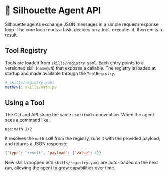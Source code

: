 # 📡 Silhouette Agent API

Silhouette agents exchange JSON messages in a simple request/response loop. The
core loop reads a task, decides on a tool, executes it, then emits a result.

## Tool Registry

Tools are loaded from `skills/registry.yaml`. Each entry points to a versioned
skill (`name@vN`) that exposes a callable. The registry is loaded at startup and
made available through the `ToolRegistry`.

```yaml
# skills/registry.yaml
math@v1: skills/math.py
```

## Using a Tool

The CLI and API share the same `use:<tool>` convention. When the agent sees a
command like:

```text
use:math 2+2
```

it resolves the `math` skill from the registry, runs it with the provided
payload, and returns a JSON response:

```json
{"type": "result", "payload": {"value": 4}}
```

New skills dropped into `skills/registry.yaml` are auto-loaded on the next
run, allowing the agent to grow capabilities over time.
